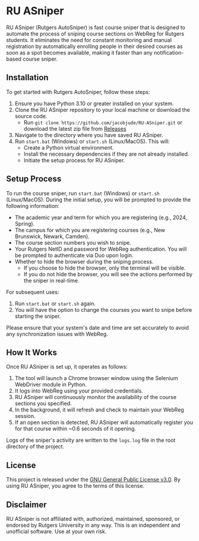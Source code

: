 # RU ASniper 

RU ASniper (Rutgers AutoSniper) is fast course sniper that is designed to automate the process of sniping course sections on WebReg for Rutgers students. It eliminates the need for constant monitoring and manual registration by automatically enrolling people in their desired courses as soon as a spot becomes available, making it faster than any notification-based course sniper.

## Installation

To get started with Rutgers AutoSniper, follow these steps:

1. Ensure you have Python 3.10 or greater installed on your system.
2. Clone the RU ASniper repository to your local machine or download the source code.
   - Run `git clone https://github.com/jacobjude/RU-ASniper.git` or download the latest zip file from [Releases](https://github.com/jacobjude/RU-ASniper/releases)
4. Navigate to the directory where you have saved RU ASniper.
5. Run `start.bat` (Windows) or `start.sh` (Linux/MacOS). This will:
   - Create a Python virtual environment.
   - Install the necessary dependencies if they are not already installed.
   - Initiate the setup process for RU ASniper.

## Setup Process

To run the course sniper, run `start.bat` (Windows) or `start.sh` (Linux/MacOS).
During the initial setup, you will be prompted to provide the following information:

- The academic year and term for which you are registering (e.g., 2024, Spring).
- The campus for which you are registering courses (e.g., New Brunswick, Newark, Camden).
- The course section numbers you wish to snipe.
- Your Rutgers NetID and password for WebReg authentication. You will be prompted to authenticate via Duo upon login.
- Whether to hide the browser during the sniping process.
   - If you choose to hide the browser, only the terminal will be visible.
   - If you do not hide the browser, you will see the actions performed by the sniper in real-time.

For subsequent uses:

1. Run `start.bat` or `start.sh` again.
2. You will have the option to change the courses you want to snipe before starting the sniper.

Please ensure that your system's date and time are set accurately to avoid any synchronization issues with WebReg.

## How It Works

Once RU ASniper is set up, it operates as follows:

1. The tool will launch a Chrome browser window using the Selenium WebDriver module in Python.
2. It logs into WebReg using your provided credentials.
3. RU ASniper will continuously monitor the availability of the course sections you specified.
4. In the background, it will refresh and check to maintain your WebReg session.
5. If an open section is detected, RU ASniper will automatically register you for that course within ~0.6 seconds of it opening.

Logs of the sniper's activity are written to the `logs.log` file in the root directory of the project.

## License

This project is released under the [GNU General Public License v3.0](LICENSE). By using RU ASniper, you agree to the terms of this license.

## Disclaimer

RU ASniper is not affiliated with, authorized, maintained, sponsored, or endorsed by Rutgers University in any way. This is an independent and unofficial software. Use at your own risk.

